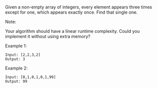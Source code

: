 Given a non-empty array of integers, every element appears three times except for one, which appears exactly once. Find that single one.

Note:

Your algorithm should have a linear runtime complexity. Could you implement it without using extra memory?

Example 1:

```
Input: [2,2,3,2]
Output: 3
```

Example 2:

```
Input: [0,1,0,1,0,1,99]
Output: 99
```
